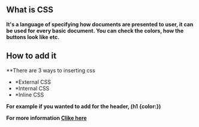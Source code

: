 ## What is CSS
**It's a language of specifying how documents are presented to user, it can be used for every basic document. You can check the colors, how the buttons look like etc.**

## How to add it

**There are 3 ways to inserting css
+ *External CSS
+ *Internal CSS
+ *Inline CSS





**For example if you wanted to add for the header, (h1 {color:})**








**For more information [Clike here](https://developer.mozilla.org/en-US/docs/Learn/CSS/First_steps/What_is_CSS)**

